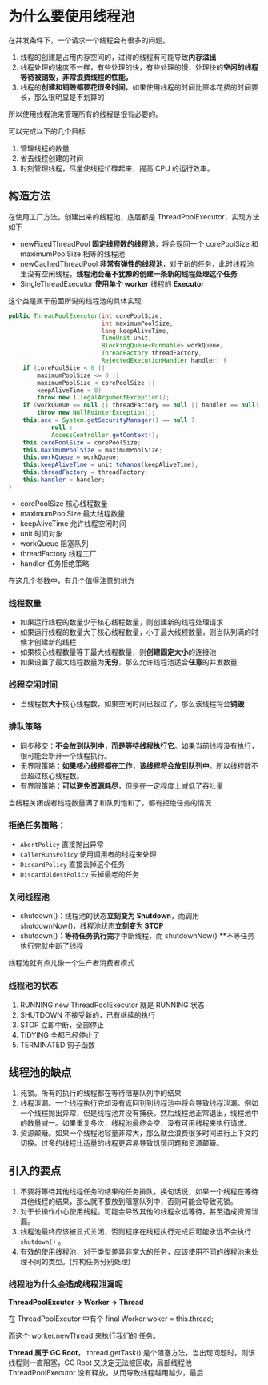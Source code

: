 # 为什么要使用线程池

在并发条件下，一个请求一个线程会有很多的问题。

1. 线程的创建是占用内存空间的，过得的线程有可能导致**内存溢出**
2. 线程处理的速度不一样，有些处理的快，有些处理的慢，处理快的**空闲的线程等待被销毁，非常浪费线程的性能。**
3. 线程的**创建和销毁都要花很多时间**，如果使用线程的时间比原本花费的时间要长，那么很明显是不划算的

所以使用线程池来管理所有的线程是很有必要的。

可以完成以下的几个目标

1. 管理线程的数量
2. 省去线程创建的时间
3. 时刻管理线程，尽量使线程忙碌起来，提高 CPU 的运行效率。

## 构造方法

在使用工厂方法，创建出来的线程池，底层都是 ThreadPoolExecutor，实现方法如下

- newFixedThreadPool
  **固定线程数的线程池**，将会返回一个 corePoolSize 和 maximumPoolSize 相等的线程池
- newCachedThreadPool
  **非常有弹性的线程池**，对于新的任务，此时线程池里没有空闲线程，**线程池会毫不犹豫的创建一条新的线程处理这个任务**
- SingleThreadExecutor
  **使用单个 worker** 线程的 **Executor**



这个类是属于前面所说的线程池的具体实现

```java
public ThreadPoolExecutor(int corePoolSize,
                          int maximumPoolSize,
                          long keepAliveTime,
                          TimeUnit unit,
                          BlockingQueue<Runnable> workQueue,
                          ThreadFactory threadFactory,
                          RejectedExecutionHandler handler) {
    if (corePoolSize < 0 ||
        maximumPoolSize <= 0 ||
        maximumPoolSize < corePoolSize ||
        keepAliveTime < 0)
        throw new IllegalArgumentException();
    if (workQueue == null || threadFactory == null || handler == null)
        throw new NullPointerException();
    this.acc = System.getSecurityManager() == null ?
            null :
            AccessController.getContext();
    this.corePoolSize = corePoolSize;
    this.maximumPoolSize = maximumPoolSize;
    this.workQueue = workQueue;
    this.keepAliveTime = unit.toNanos(keepAliveTime);
    this.threadFactory = threadFactory;
    this.handler = handler;
}
```

- corePoolSize 核心线程数量
- maximumPoolSize 最大线程数量
- keepAliveTime 允许线程空闲时间
- unit 时间对象
- workQueue 阻塞队列
- threadFactory 线程工厂
- handler 任务拒绝策略

在这几个参数中，有几个值得注意的地方

### 线程数量

- 如果运行线程的数量少于核心线程数量，则创建新的线程处理请求
- 如果运行线程的数量大于核心线程数量，小于最大线程数量，则当队列满的时候才创建新的线程
- 如果核心线程数量等于最大线程数量，则**创建固定大小**的连接池
- 如果设置了最大线程数量为**无穷**，那么允许线程池适合**任意**的并发数量

### 线程空闲时间

- 当线程数**大于**核心线程数，如果空闲时间已超过了，那么该线程将会**销毁**

### 排队策略

- 同步移交：**不会放到队列中，而是等待线程执行它**。如果当前线程没有执行，很可能会新开一个线程执行。
- 无界限策略：**如果核心线程都在工作，该线程将会放到队列中**。所以线程数不会超过核心线程数。
- 有界限策略：**可以避免资源耗尽**，但是在一定程度上减低了吞吐量

当线程关闭或者线程数量满了和队列饱和了，都有拒绝任务的情况

### 拒绝任务策略：

- ``AbortPolicy``                 直接抛出异常
- ``CallerRunsPolicy``       使用调用者的线程来处理
- ``DiscardPolicy``             直接丢掉这个任务
- ``DiscardOldestPolicy`` 丢掉最老的任务



### 关闭线程池

- shutdown()：线程池的状态**立刻变为 Shutdown**，而调用 shutdownNow()，线程池状态**立刻变为 STOP**
- shutdown()：**等待任务执行完**才中断线程，而 shutdownNow() **不等任务执行完就中断了线程



线程池就有点儿像一个生产者消费者模式



### 线程池的状态

1. RUNNING new ThreadPoolExecutor 就是 RUNNING 状态
2. SHUTDOWN 不接受新的，已有继续的执行
3. STOP 立即中断，全部停止
4. TIDYING  全都已经停止了
5. TERMINATED 钩子函数



## 线程池的缺点

1. 死锁。所有的执行的线程都在等待阻塞队列中的结果
2. 线程泄漏。一个线程执行完却没有返回到到线程池中将会导致线程泄漏。例如一个线程抛出异常，但是线程池并没有捕获。然后线程池正常退出，线程池中的数量减一。如果重复多次，线程池最终会空，没有可用线程来执行请求。
3. 资源颠簸。如果一个线程池容量非常大，那么就会浪费很多时间进行上下文的切换。过多的线程比适量的线程更容易导致饥饿问题和资源颠簸。

## 引入的要点

1. 不要将等待其他线程任务的结果的任务排队。换句话说，如果一个线程在等待其他线程的结果，那么就不要放到阻塞队列中，否则可能会导致死锁。
2. 对于长操作小心使用线程。可能会导致其他的线程永远等待，甚至造成资源泄漏。
3. 线程池最终应该被显式关闭，否则程序在线程执行完成后可能永远不会执行 ``shutdown()`` 。
4. 有效的使用线程池，对于类型差异非常大的任务，应该使用不同的线程池来处理不同的类型。(异构任务分别处理)



### 线程池为什么会造成线程泄漏呢

**ThreadPoolExcutor -> Worker -> Thread**

在 ThreadPoolExcutor 中有个 final Worker woker = this.thread;

而这个 worker.newThread 来执行我们的 任务。

**Thread 属于 GC Root**， thread.getTask() 是个阻塞方法，当出现问题时，则该线程则一直阻塞，GC Root 又决定无法被回收，局部线程池 ThreadPoolExecutor 没有释放，从而导致线程越用越少，最后